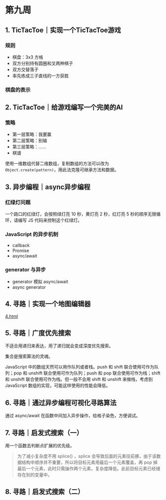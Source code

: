 # 第九周

## 1. TicTacToe｜实现一个TicTacToe游戏

### 规则

- 棋盘：3x3 方格
- 双方分别持有圆圈和叉两种棋子
- 双方交替落子
- 率先练成三子直线的一方获胜

### 棋盘的表示

## 2. TicTacToe｜给游戏编写一个完美的AI

### 策略

- 第一层策略：我要赢
- 第二层策略：别输
- 第三层策略：……
- 棋谱

使用一维数组代替二维数组，复制数组的方法可以改为 `Object.create(pattern)`，用此法克隆可继承方法和数据。

## 3. 异步编程｜async异步编程

### 红绿灯问题

一个路口的红绿灯，会按照绿灯亮 10 秒，黄灯亮 2 秒，红灯亮 5 秒的顺序无限循环，请编写 JS 代码来控制这个红绿灯。

### JavaScript 的异步机制

- callback
- Promise
- async/await

### generator 与异步

- generator 模拟 async/await
- async generator

## 4. 寻路｜实现一个地图编辑器

[4.html](./4.html)

## 5. 寻路｜广度优先搜索

不适合用递归来表达，用了递归就会变成深度优先搜索。

集合是搜索算法的灵魂。

JavaScript 中的数组天然可以用作队列或者栈。push 和 shift 联合使用可作为队列；pop 和 unshift 联合使用可作为队列；push 和 pop 联合使用可作为栈；shift 和 unshift 联合使用可作为栈。但一般不会用 shift 和 unshift 来做栈，考虑到 JavaScript 数组的实现，可能这样使用的性能会降低。

## 6. 寻路｜通过异步编程可视化寻路算法

通过 async/await 在函数中间加入异步操作，给格子染色，方便调试。

## 7. 寻路｜启发式搜索（一）

用一个函数去判断点扩展的优先级。

> 为了减小复杂度不用 splice() ，splice 会导致后面的元素往前挪，由于该数据结构中顺序并不重要，所以将目标元素用最后一个元素覆盖，再 pop 掉最后一个元素，此时只需操作两个元素，复杂度降低。此前目标元素已经储存在别的变量中。

## 8. 寻路｜启发式搜索（二）